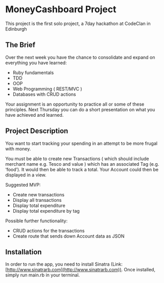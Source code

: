 # MoneyCashboard Project
This project is the first solo project, a 7day hackathon at CodeClan in Edinburgh
## The Brief
Over the next week you have the chance to consolidate and expand on everything you have learned:

- Ruby fundamentals
- TDD
- OOP
- Web Programming ( REST/MVC )
- Databases with CRUD actions

Your assignment is an opportunity to practice all or some of these principles. Next Thursday you can do a short presentation on what you have achieved and learned.


## Project Description 

You want to start tracking your spending in an attempt to be more frugal with money.

You must be able to create new Transactions ( which should include merchant name e.g. Tesco and value ) which has an associated Tag (e.g. ‘food’). It would then be able to track a total. Your Account could then be displayed in a view.

Suggested MVP:

- Create new transactions
- Display all transactions
- Display total expenditure
- Display total expenditure by tag

Possible further functionality:
- CRUD actions for the transactions
- Create route that sends down Account data as JSON

## Installation

In order to run the app, you need to install Sinatra (Link:[http://www.sinatrarb.com](http://www.sinatrarb.com)).
Once installed, simply run main.rb in your terminal. 
